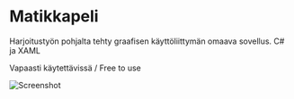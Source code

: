 # Matikkapeli
Harjoitustyön pohjalta tehty graafisen käyttöliittymän omaava sovellus. C# ja XAML

Vapaasti käytettävissä / Free to use


![Screenshot](http://i.imgur.com/fZTAkgF.png)
